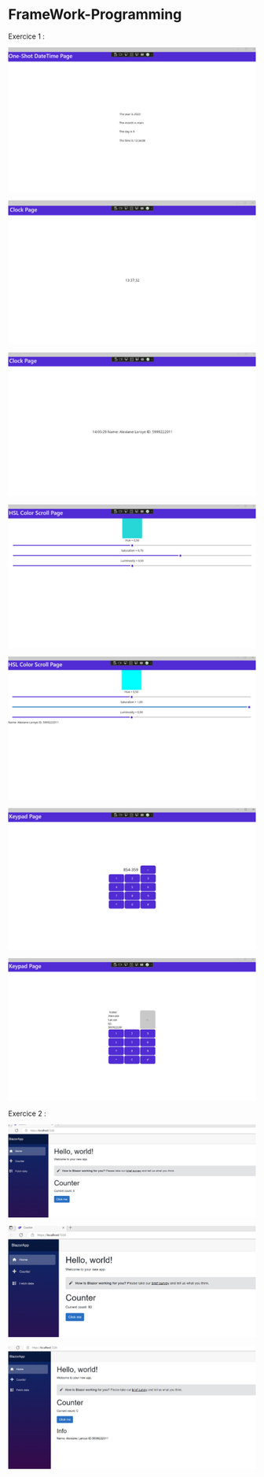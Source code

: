 # FrameWork-Programming

Exercice 1 : 

![alex](screen/1.png)

![alex](screen/2.png)

![alex](screen/6.png)

![alex](screen/3.png)

![alex](screen/5.png)

![alex](screen/4.png)

![alex](screen/7.png)

Exercice 2 :

![alex](screen/8.png)

![alex](screen/9.png)

![alex](screen/10.png)

